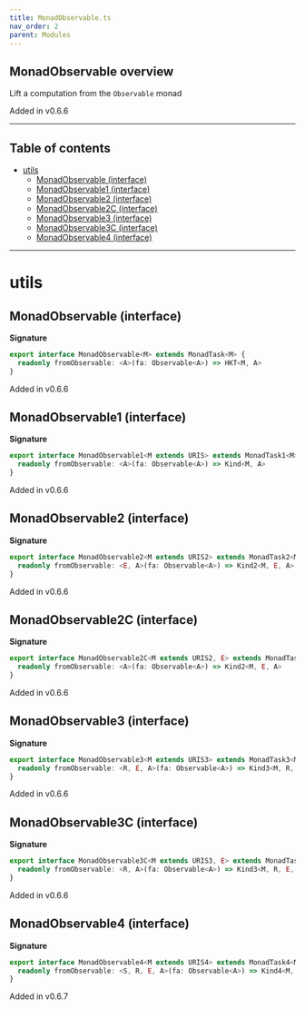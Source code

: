 ```yaml
---
title: MonadObservable.ts
nav_order: 2
parent: Modules
---
```


## MonadObservable overview

Lift a computation from the `Observable` monad

Added in v0.6.6

---

<h2 class="text-delta">Table of contents</h2>

- [utils](#utils)
  - [MonadObservable (interface)](#monadobservable-interface)
  - [MonadObservable1 (interface)](#monadobservable1-interface)
  - [MonadObservable2 (interface)](#monadobservable2-interface)
  - [MonadObservable2C (interface)](#monadobservable2c-interface)
  - [MonadObservable3 (interface)](#monadobservable3-interface)
  - [MonadObservable3C (interface)](#monadobservable3c-interface)
  - [MonadObservable4 (interface)](#monadobservable4-interface)

---

# utils

## MonadObservable (interface)

**Signature**

```ts
export interface MonadObservable<M> extends MonadTask<M> {
  readonly fromObservable: <A>(fa: Observable<A>) => HKT<M, A>
}
```

Added in v0.6.6

## MonadObservable1 (interface)

**Signature**

```ts
export interface MonadObservable1<M extends URIS> extends MonadTask1<M> {
  readonly fromObservable: <A>(fa: Observable<A>) => Kind<M, A>
}
```

Added in v0.6.6

## MonadObservable2 (interface)

**Signature**

```ts
export interface MonadObservable2<M extends URIS2> extends MonadTask2<M> {
  readonly fromObservable: <E, A>(fa: Observable<A>) => Kind2<M, E, A>
}
```

Added in v0.6.6

## MonadObservable2C (interface)

**Signature**

```ts
export interface MonadObservable2C<M extends URIS2, E> extends MonadTask2C<M, E> {
  readonly fromObservable: <A>(fa: Observable<A>) => Kind2<M, E, A>
}
```

Added in v0.6.6

## MonadObservable3 (interface)

**Signature**

```ts
export interface MonadObservable3<M extends URIS3> extends MonadTask3<M> {
  readonly fromObservable: <R, E, A>(fa: Observable<A>) => Kind3<M, R, E, A>
}
```

Added in v0.6.6

## MonadObservable3C (interface)

**Signature**

```ts
export interface MonadObservable3C<M extends URIS3, E> extends MonadTask3C<M, E> {
  readonly fromObservable: <R, A>(fa: Observable<A>) => Kind3<M, R, E, A>
}
```

Added in v0.6.6

## MonadObservable4 (interface)

**Signature**

```ts
export interface MonadObservable4<M extends URIS4> extends MonadTask4<M> {
  readonly fromObservable: <S, R, E, A>(fa: Observable<A>) => Kind4<M, S, R, E, A>
}
```

Added in v0.6.7

